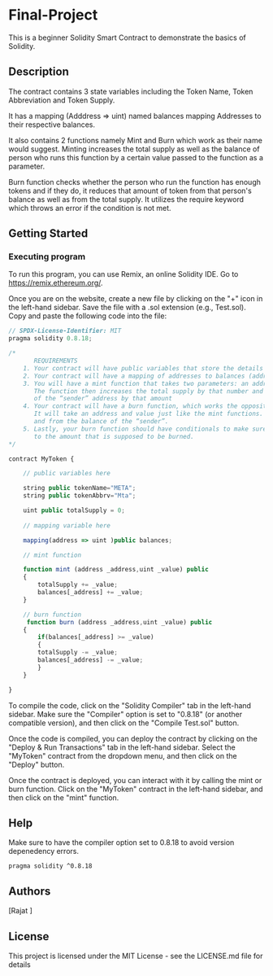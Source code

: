 # Final-Project

This is a beginner Solidity Smart Contract to demonstrate the basics of Solidity. 

## Description

The contract contains 3 state variables including the Token Name, Token Abbreviation and Token Supply. 

It has a mapping (Adddress => uint) named balances mapping Addresses to their respective balances. 

It also contains 2 functions namely Mint and Burn which work as their name would suggest. Minting increases the total supply as well as the balance of person who runs this function by a certain value passed to the function as a parameter. 

Burn function checks whether the person who run the function has enough tokens and if they do, it reduces that amount of token from that person's balance as well as from the total supply. It utilizes the require keyword which throws an error if the condition is not met.


## Getting Started

### Executing program

To run this program, you can use Remix, an online Solidity IDE. Go to https://remix.ethereum.org/.

Once you are on the website, create a new file by clicking on the "+" icon in the left-hand sidebar. Save the file with a .sol extension (e.g., Test.sol). Copy and paste the following code into the file:

```javascript
// SPDX-License-Identifier: MIT
pragma solidity 0.8.18;

/*
       REQUIREMENTS
    1. Your contract will have public variables that store the details about your coin (Token Name, Token Abbrv., Total Supply)
    2. Your contract will have a mapping of addresses to balances (address => uint)
    3. You will have a mint function that takes two parameters: an address and a value. 
       The function then increases the total supply by that number and increases the balance 
       of the “sender” address by that amount
    4. Your contract will have a burn function, which works the opposite of the mint function, as it will destroy tokens. 
       It will take an address and value just like the mint functions. It will then deduct the value from the total supply 
       and from the balance of the “sender”.
    5. Lastly, your burn function should have conditionals to make sure the balance of "sender" is greater than or equal 
       to the amount that is supposed to be burned.
*/

contract MyToken {

    // public variables here

    string public tokenName="META";
    string public tokenAbbrv="Mta";

    uint public totalSupply = 0;
    
    // mapping variable here

    mapping(address => uint )public balances;

    // mint function

    function mint (address _address,uint _value) public 
    {
        totalSupply += _value;
        balances[_address] += _value;
    }

    // burn function
     function burn (address _address,uint _value) public 
    {
        if(balances[_address] >= _value)
        {
        totalSupply -= _value;
        balances[_address] -= _value;
        }
    }

}
```

To compile the code, click on the "Solidity Compiler" tab in the left-hand sidebar. Make sure the "Compiler" option is set to "0.8.18" (or another compatible version), and then click on the "Compile Test.sol" button.

Once the code is compiled, you can deploy the contract by clicking on the "Deploy & Run Transactions" tab in the left-hand sidebar. Select the "MyToken" contract from the dropdown menu, and then click on the "Deploy" button.

Once the contract is deployed, you can interact with it by calling the mint or burn function. Click on the "MyToken" contract in the left-hand sidebar, and then click on the "mint" function. 

## Help

Make sure to have the compiler option set to 0.8.18 to avoid version depenedency errors. 
```
pragma solidity ^0.8.18
```

## Authors

  
[Rajat ]


## License

This project is licensed under the MIT License - see the LICENSE.md file for details
